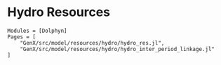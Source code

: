 # Hydro Resources
```@autodocs
Modules = [Dolphyn]
Pages = [
    "GenX/src/model/resources/hydro/hydro_res.jl",
    "GenX/src/model/resources/hydro/hydro_inter_period_linkage.jl"
]
```